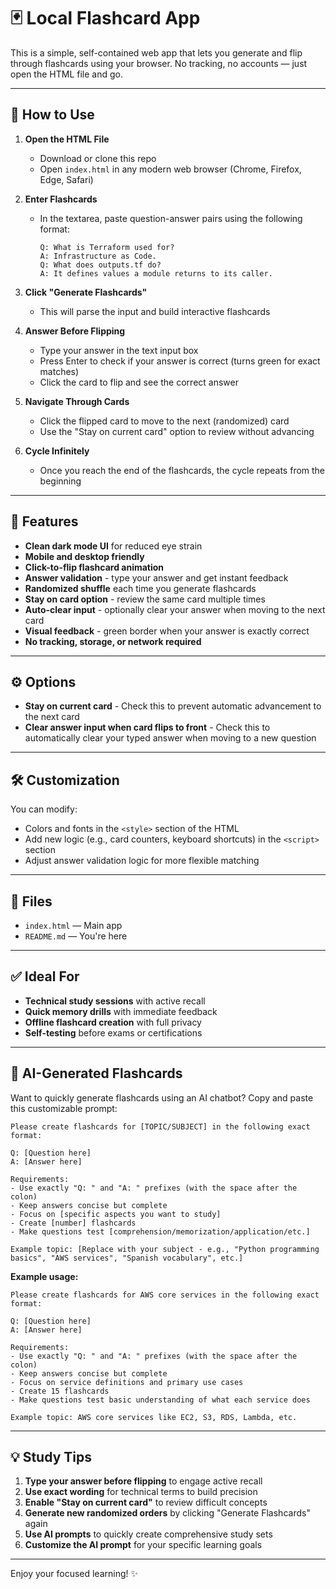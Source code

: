 # 🃏 Local Flashcard App
This is a simple, self-contained web app that lets you generate and flip through flashcards using your browser. No tracking, no accounts — just open the HTML file and go.

---

## 🚀 How to Use

1. **Open the HTML File**
   - Download or clone this repo
   - Open `index.html` in any modern web browser (Chrome, Firefox, Edge, Safari)

2. **Enter Flashcards**
   - In the textarea, paste question-answer pairs using the following format:
     ```
     Q: What is Terraform used for?
     A: Infrastructure as Code.
     Q: What does outputs.tf do?
     A: It defines values a module returns to its caller.
     ```

3. **Click "Generate Flashcards"**
   - This will parse the input and build interactive flashcards

4. **Answer Before Flipping**
   - Type your answer in the text input box
   - Press Enter to check if your answer is correct (turns green for exact matches)
   - Click the card to flip and see the correct answer

5. **Navigate Through Cards**
   - Click the flipped card to move to the next (randomized) card
   - Use the "Stay on current card" option to review without advancing

6. **Cycle Infinitely**
   - Once you reach the end of the flashcards, the cycle repeats from the beginning

---

## 🎨 Features

- **Clean dark mode UI** for reduced eye strain
- **Mobile and desktop friendly**
- **Click-to-flip flashcard animation**
- **Answer validation** - type your answer and get instant feedback
- **Randomized shuffle** each time you generate flashcards
- **Stay on card option** - review the same card multiple times
- **Auto-clear input** - optionally clear your answer when moving to the next card
- **Visual feedback** - green border when your answer is exactly correct
- **No tracking, storage, or network required**

---

## ⚙️ Options

- **Stay on current card** - Check this to prevent automatic advancement to the next card
- **Clear answer input when card flips to front** - Check this to automatically clear your typed answer when moving to a new question

---

## 🛠 Customization

You can modify:
- Colors and fonts in the `<style>` section of the HTML
- Add new logic (e.g., card counters, keyboard shortcuts) in the `<script>` section
- Adjust answer validation logic for more flexible matching

---

## 📁 Files

- `index.html` — Main app
- `README.md` — You're here

---

## ✅ Ideal For

- **Technical study sessions** with active recall
- **Quick memory drills** with immediate feedback
- **Offline flashcard creation** with full privacy
- **Self-testing** before exams or certifications

---

## 🤖 AI-Generated Flashcards

Want to quickly generate flashcards using an AI chatbot? Copy and paste this customizable prompt:

```
Please create flashcards for [TOPIC/SUBJECT] in the following exact format:

Q: [Question here]
A: [Answer here]

Requirements:
- Use exactly "Q: " and "A: " prefixes (with the space after the colon)
- Keep answers concise but complete
- Focus on [specific aspects you want to study]
- Create [number] flashcards
- Make questions test [comprehension/memorization/application/etc.]

Example topic: [Replace with your subject - e.g., "Python programming basics", "AWS services", "Spanish vocabulary", etc.]
```

**Example usage:**
```
Please create flashcards for AWS core services in the following exact format:

Q: [Question here]
A: [Answer here]

Requirements:
- Use exactly "Q: " and "A: " prefixes (with the space after the colon)
- Keep answers concise but complete
- Focus on service definitions and primary use cases
- Create 15 flashcards
- Make questions test basic understanding of what each service does

Example topic: AWS core services like EC2, S3, RDS, Lambda, etc.
```

---

## 💡 Study Tips

1. **Type your answer before flipping** to engage active recall
2. **Use exact wording** for technical terms to build precision
3. **Enable "Stay on current card"** to review difficult concepts
4. **Generate new randomized orders** by clicking "Generate Flashcards" again
5. **Use AI prompts** to quickly create comprehensive study sets
6. **Customize the AI prompt** for your specific learning goals

---

Enjoy your focused learning! ✨